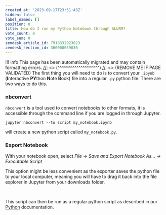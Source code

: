 ```yaml
---
created_at: '2023-09-17T23:51:43Z'
hidden: false
label_names: []
position: 0
title: How do I run my Python Notebook through SLURM?
vote_count: 0
vote_sum: 0
zendesk_article_id: 7918332923023
zendesk_section_id: 360000039036
---
```



[//]: <> (REMOVE ME IF PAGE VALIDATED)
[//]: <> (vvvvvvvvvvvvvvvvvvvv)
!!! info
    This page has been automatically migrated and may contain formatting errors.
[//]: <> (^^^^^^^^^^^^^^^^^^^^)
[//]: <> (REMOVE ME IF PAGE VALIDATED)
The first thing you will need to do is to convert your `.ipynb`
(**I**nteractive **PY**thon **N**ote **B**ook) file into a regular `.py`
python file. There are two ways to do this.

### nbconvert

`nbconvert` is a tool used to convert notebooks to other formats, it is
accessible through the command line if you are logged in through
Jupyter.

    jupyter nbconvert --to script my_notebook.ipynb 

will create a new python script called `my_notebook.py`.

### Export Notebook

With your notebook open, select *File* -&gt; *Save and Export Notebook
As...* -&gt; *Executable Script*

This option might be less convenient as the exporter saves the python
file to your local computer, meaning you will have to drag it back into
the file explorer in Jupyter from your downloads folder.

 

This script can then be run as a regular python script as described in
our [Python](https://support.nesi.org.nz/hc/en-gb/articles/207782537)
documentation.
